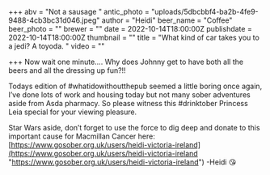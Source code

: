 +++
abv = "Not a sausage "
antic_photo = "uploads/5dbcbbf4-ba2b-4fe9-9488-4cb3bc31d046.jpeg"
author = "Heidi"
beer_name = "Coffee"
beer_photo = ""
brewer = ""
date = 2022-10-14T18:00:00Z
publishdate = 2022-10-14T18:00:00Z
thumbnail = ""
title = "What kind of car takes you to a jedi?  A toyoda. "
video = ""

+++
Now wait one minute…. Why does Johnny get to have both all the beers and all the dressing up fun?!! 

Todays edition of #whatidowithoutthepub seemed a little boring once again, I’ve done lots of work and housing today but not many sober adventures aside from Asda pharmacy. So please witness this #drinktober Princess Leia special for your viewing pleasure. 

Star Wars aside, don’t forget to use the force to dig deep and donate to this important cause for Macmillan Cancer here: [https://www.gosober.org.uk/users/heidi-victoria-ireland](https://www.gosober.org.uk/users/heidi-victoria-ireland  "https://www.gosober.org.uk/users/heidi-victoria-ireland") -Heidi 😘 